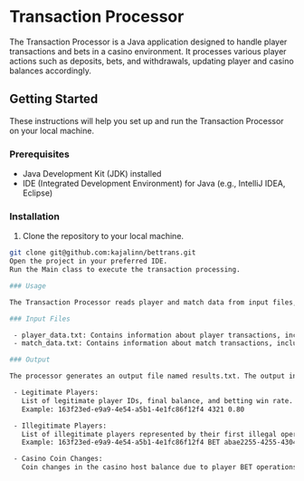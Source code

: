 # Transaction Processor

The Transaction Processor is a Java application designed to handle player transactions and bets in a casino environment. It processes various player actions such as deposits, bets, and withdrawals, updating player and casino balances accordingly.

## Getting Started

These instructions will help you set up and run the Transaction Processor on your local machine.

### Prerequisites

- Java Development Kit (JDK) installed
- IDE (Integrated Development Environment) for Java (e.g., IntelliJ IDEA, Eclipse)

### Installation

1. Clone the repository to your local machine.

```bash
git clone git@github.com:kajalinn/bettrans.git
Open the project in your preferred IDE.
Run the Main class to execute the transaction processing.

### Usage

The Transaction Processor reads player and match data from input files, processes the transactions, and provides output based on the specified requirements.

### Input Files

 - player_data.txt: Contains information about player transactions, including deposits, bets, and withdrawals.
 - match_data.txt: Contains information about match transactions, including match IDs, results, and return rates.

### Output

The processor generates an output file named results.txt. The output includes:

 - Legitimate Players:
   List of legitimate player IDs, final balance, and betting win rate.
   Example: 163f23ed-e9a9-4e54-a5b1-4e1fc86f12f4 4321 0.80

 - Illegitimate Players:
   List of illegitimate players represented by their first illegal operation.
   Example: 163f23ed-e9a9-4e54-a5b1-4e1fc86f12f4 BET abae2255-4255-4304-8589-737cdff61640 5000 A

 - Casino Coin Changes:
   Coin changes in the casino host balance due to player BET operations.
